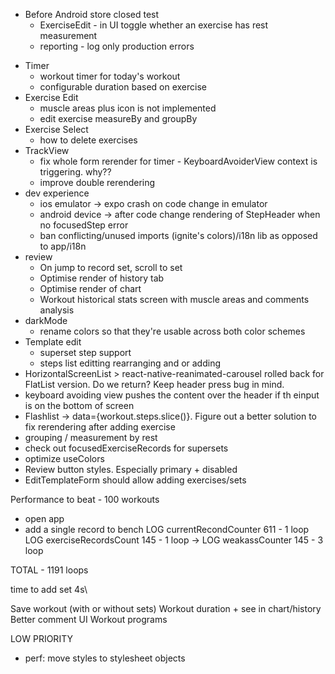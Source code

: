 - Before Android store closed test
  - ExerciseEdit - in UI toggle whether an exercise has rest measurement
  - reporting - log only production errors

* Timer
  - workout timer for today's workout
  - configurable duration based on exercise
* Exercise Edit
  - muscle areas plus icon is not implemented
  - edit exercise measureBy and groupBy
* Exercise Select
  - how to delete exercises
* TrackView
  - fix whole form rerender for timer - KeyboardAvoiderView context is triggering. why??
  - improve double rerendering
* dev experience
  - ios emulator -> expo crash on code change in emulator
  - android device -> after code change rendering of StepHeader when no focusedStep error
  - ban conflicting/unused imports (ignite's colors)/i18n lib as opposed to app/i18n
* review
  - On jump to record set, scroll to set
  - Optimise render of history tab
  - Optimise render of chart
  - Workout historical stats screen with muscle areas and comments analysis
* darkMode
  - rename colors so that they're usable across both color schemes
* Template edit
  - superset step support
  - steps list editting rearranging and or adding
* HorizontalScreenList > react-native-reanimated-carousel rolled back for FlatList version. Do we return? Keep header press bug in mind.
* keyboard avoiding view pushes the content over the header if th einput is on the bottom of screen
* Flashlist -> data={workout.steps.slice()}. Figure out a better solution to fix rerendering after adding exercise
* grouping / measurement by rest
* check out focusedExerciseRecords for supersets
* optimize useColors
* Review button styles. Especially primary + disabled
* EditTemplateForm should allow adding exercises/sets

Performance to beat -
100 workouts

- open app
- add a single record to bench
  LOG currentRecondCounter 611 - 1 loop
  LOG exerciseRecordsCount 145 - 1 loop
  -> LOG weakassCounter 145 - 3 loop

TOTAL - 1191 loops

time to add set 4s\

Save workout (with or without sets)
Workout duration + see in chart/history
Better comment UI
Workout programs

LOW PRIORITY

- perf: move styles to stylesheet objects
